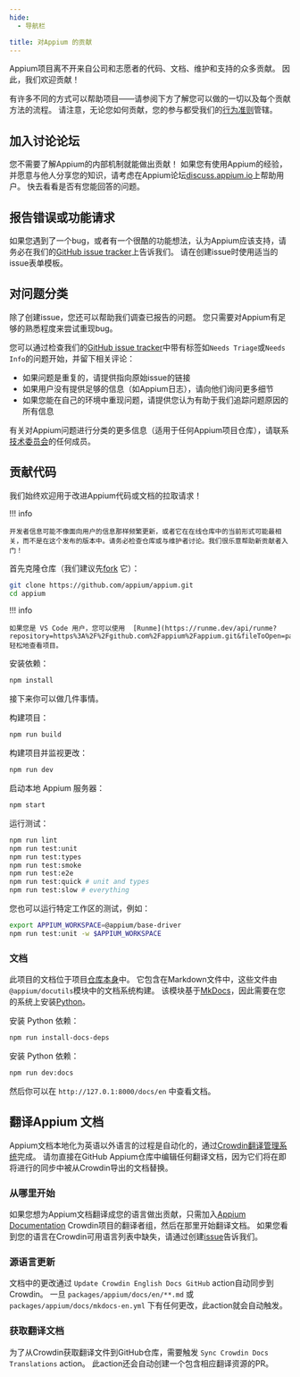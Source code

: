 ```yaml
---
hide:
  - 导航栏

title: 对Appium 的贡献
---
```


Appium项目离不开来自公司和志愿者的代码、文档、维护和支持的众多贡献。 因此，我们欢迎贡献！

有许多不同的方式可以帮助项目——请参阅下方了解您可以做的一切以及每个贡献方法的流程。 请注意，无论您如何贡献，您的参与都受我们的[行为准则](https://github.com/appium/appium/blob/master/CONDUCT.md)管辖。

## 加入讨论论坛

您不需要了解Appium的内部机制就能做出贡献！ 如果您有使用Appium的经验，并愿意与他人分享您的知识，请考虑在Appium论坛[discuss.appium.io](https://discuss.appium.io/)上帮助用户。 快去看看是否有您能回答的问题。

## 报告错误或功能请求

如果您遇到了一个bug，或者有一个很酷的功能想法，认为Appium应该支持，请务必在我们的[GitHub issue tracker](https://github.com/appium/appium/issues)上告诉我们。
请在创建issue时使用适当的issue表单模板。

## 对问题分类

除了创建issue，您还可以帮助我们调查已报告的问题。 您只需要对Appium有足够的熟悉程度来尝试重现bug。

您可以通过检查我们的[GitHub issue tracker](https://github.com/appium/appium/issues)中带有标签如`Needs Triage`或`Needs Info`的问题开始，并留下相关评论：

- 如果问题是重复的，请提供指向原始issue的链接
- 如果用户没有提供足够的信息（如Appium日志），请向他们询问更多细节
- 如果您能在自己的环境中重现问题，请提供您认为有助于我们追踪问题原因的所有信息

有关对Appium问题进行分类的更多信息（适用于任何Appium项目仓库），请联系[技术委员会](https://github.com/appium/appium/blob/master/GOVERNANCE.md#the-technical-committee)的任何成员。

## 贡献代码

我们始终欢迎用于改进Appium代码或文档的拉取请求！

!!! info

    开发者信息可能不像面向用户的信息那样频繁更新，或者它在在线仓库中的当前形式可能最相关，而不是在这个发布的版本中。请务必检查仓库或与维护者讨论。我们很乐意帮助新贡献者入门！

首先克隆仓库（我们建议先[fork](https://github.com/appium/appium/fork)
它）：

```sh
git clone https://github.com/appium/appium.git
cd appium
```

!!! info

    如果您是 VS Code 用户，您可以使用  [Runme](https://runme.dev/api/runme?repository=https%3A%2F%2Fgithub.com%2Fappium%2Fappium.git&fileToOpen=packages%2Fappium%2Fdocs%2Fen%2Fcontributing%2Findex.md) 轻松地查看项目。

安装依赖：

```sh
npm install
```

接下来你可以做几件事情。

构建项目：

```sh
npm run build
```

构建项目并监视更改：

```sh
npm run dev
```

启动本地 Appium 服务器：

```sh
npm start
```

运行测试：

```sh
npm run lint
npm run test:unit
npm run test:types
npm run test:smoke
npm run test:e2e
npm run test:quick # unit and types
npm run test:slow # everything
```

您也可以运行特定工作区的测试，例如：

```sh
export APPIUM_WORKSPACE=@appium/base-driver
npm run test:unit -w $APPIUM_WORKSPACE
```

### 文档

此项目的文档位于项目[仓库本身](https://github.com/appium/appium/tree/master/packages/appium/docs)中。
它包含在Markdown文件中，这些文件由`@appium/docutils`模块中的文档系统构建。 该模块基于[MkDocs](https://www.mkdocs.org/)，因此需要在您的系统上安装[Python](https://www.python.org/)。

安装 Python 依赖：

```sh
npm run install-docs-deps
```

安装 Python 依赖：

```sh
npm run dev:docs
```

然后你可以在 `http://127.0.1:8000/docs/en` 中查看文档。

## 翻译Appium 文档

Appium文档本地化为英语以外语言的过程是自动化的，通过[Crowdin翻译管理系统](https://crowdin.com)完成。 请勿直接在GitHub Appium仓库中编辑任何翻译文档，因为它们将在即将进行的同步中被从Crowdin导出的文档替换。

### 从哪里开始

如果您想为Appium文档翻译成您的语言做出贡献，只需加入[Appium Documentation](https://crowdin.com/project/appium-documentation) Crowdin项目的翻译者组，然后在那里开始翻译文档。 如果您看到您的语言在Crowdin可用语言列表中缺失，请通过创建[issue](https://github.com/appium/appium/issues)告诉我们。

### 源语言更新

文档中的更改通过 `Update Crowdin English Docs GitHub` action自动同步到Crowdin。
一旦 `packages/appium/docs/en/**.md` 或 `packages/appium/docs/mkdocs-en.yml` 下有任何更改，此action就会自动触发。

### 获取翻译文档

为了从Crowdin获取翻译文件到GitHub仓库，需要触发 `Sync Crowdin Docs Translations` action。 此action还会自动创建一个包含相应翻译资源的PR。
